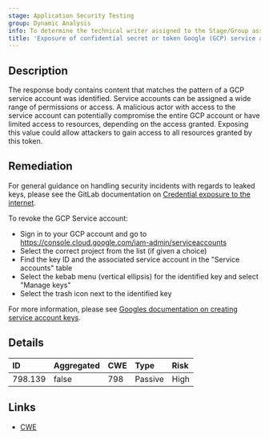 ```yaml
---
stage: Application Security Testing
group: Dynamic Analysis
info: To determine the technical writer assigned to the Stage/Group associated with this page, see https://handbook.gitlab.com/handbook/product/ux/technical-writing/#assignments
title: 'Exposure of confidential secret or token Google (GCP) service account'
---
```


## Description

The response body contains content that matches the pattern of a GCP service account was identified. Service accounts can be assigned a wide range of permissions or access. A malicious actor with access to the service account can potentially compromise the entire GCP account or have limited access to resources, depending on the access granted.
Exposing this value could allow attackers to gain access to all resources granted by this token.

## Remediation

For general guidance on handling security incidents with regards to leaked keys, please see the GitLab documentation on [Credential exposure to the internet](../../../../../security/responding_to_security_incidents.md#credential-exposure-to-public-internet).

To revoke the GCP Service account:

- Sign in to your GCP account and go to <https://console.cloud.google.com/iam-admin/serviceaccounts>
- Select the correct project from the list (if given a choice)
- Find the key ID and the associated service account in the "Service accounts" table
- Select the kebab menu (vertical ellipsis) for the identified key and select "Manage keys"
- Select the trash icon next to the identified key

For more information, please see [Googles documentation on creating service account keys](https://cloud.google.com/iam/docs/keys-create-delete).

## Details

| ID | Aggregated | CWE | Type | Risk |
|:---|:-----------|:----|:-----|:-----|
| 798.139 | false | 798 | Passive | High |

## Links

- [CWE](https://cwe.mitre.org/data/definitions/798.html)
